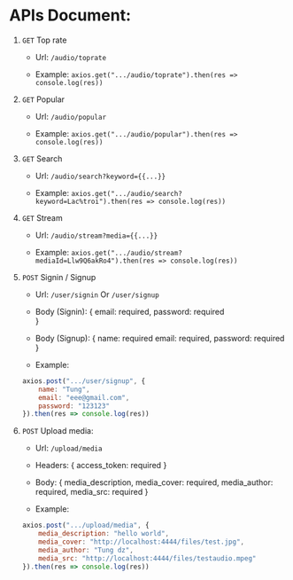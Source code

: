 # APIs Document:


1. `GET` Top rate

    - Url: `/audio/toprate`

    - Example: `axios.get(".../audio/toprate").then(res => console.log(res))`


2. `GET` Popular

    - Url: `/audio/popular`

    - Example: `axios.get(".../audio/popular").then(res => console.log(res))`


3. `GET` Search

    - Url: `/audio/search?keyword={{...}}`

    - Example: `axios.get(".../audio/search?keyword=Lac%troi").then(res => console.log(res))`


4. `GET` Stream

    - Url: `/audio/stream?media={{...}}`

    - Example: `axios.get(".../audio/stream?mediaId=Llw9Q6akRo4").then(res => console.log(res))`


5. `POST` Signin / Signup

    - Url: `/user/signin` Or `/user/signup`

    - Body (Signin): {
        email: required,
        password: required    
    }

    - Body (Signup): {
        name: required
        email: required,
        password: required    
    }

    - Example: 
    ```js
    axios.post(".../user/signup", {
        name: "Tung",
        email: "eee@gmail.com",
        password: "123123"   
    }).then(res => console.log(res))
    ```

6. `POST` Upload media:

    - Url: `/upload/media`

    - Headers: {
        access_token: required
    }

    - Body: {
        media_description, 
        media_cover: required, 
        media_author: required, 
        media_src: required
    }

    - Example: 
    ```js
    axios.post(".../upload/media", {
        media_description: "hello world", 
        media_cover: "http://localhost:4444/files/test.jpg", 
        media_author: "Tung dz", 
        media_src: "http://localhost:4444/files/testaudio.mpeg"
    }).then(res => console.log(res))
    ```